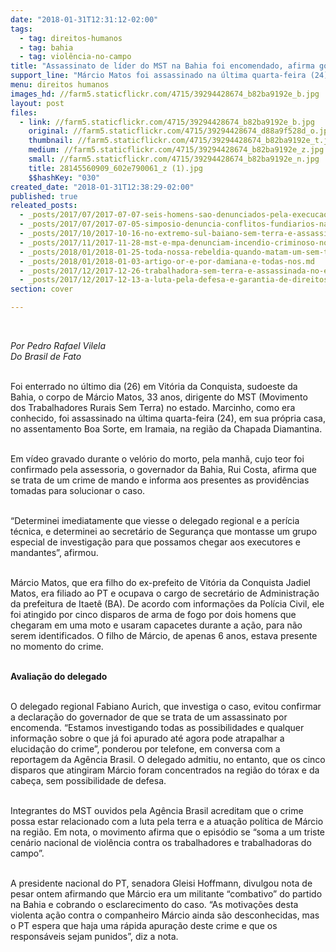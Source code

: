 ```yaml
---
date: "2018-01-31T12:31:12-02:00"
tags:
  - tag: direitos-humanos
  - tag: bahia
  - tag: violência-no-campo
title: "Assassinato de líder do MST na Bahia foi encomendado, afirma governador"
support_line: "Márcio Matos foi assassinado na última quarta-feira (24), em sua própria casa, na região da Chapada Diamantina"
menu: direitos humanos
images_hd: //farm5.staticflickr.com/4715/39294428674_b82ba9192e_b.jpg
layout: post
files:
  - link: //farm5.staticflickr.com/4715/39294428674_b82ba9192e_b.jpg
    original: //farm5.staticflickr.com/4715/39294428674_d88a9f528d_o.jpg
    thumbnail: //farm5.staticflickr.com/4715/39294428674_b82ba9192e_t.jpg
    medium: //farm5.staticflickr.com/4715/39294428674_b82ba9192e_z.jpg
    small: //farm5.staticflickr.com/4715/39294428674_b82ba9192e_n.jpg
    title: 28145560909_602e790061_z (1).jpg
    $$hashKey: "030"
created_date: "2018-01-31T12:38:29-02:00"
published: true
releated_posts:
  - _posts/2017/07/2017-07-07-seis-homens-sao-denunciados-pela-execucao-do-sem-terra-fabio-santos.md
  - _posts/2017/07/2017-07-05-simposio-denuncia-conflitos-fundiarios-na-bahia.md
  - _posts/2017/10/2017-10-16-no-extremo-sul-baiano-sem-terra-e-assassinado-em-casa-no-assentamento-cruz-do-ouro.md
  - _posts/2017/11/2017-11-28-mst-e-mpa-denunciam-incendio-criminoso-no-acampamento-uniao-em-ponto-novo-ba.md
  - _posts/2018/01/2018-01-25-toda-nossa-rebeldia-quando-matam-um-sem-terra.md
  - _posts/2018/01/2018-01-03-artigo-or-e-por-damiana-e-todas-nos.md
  - _posts/2017/12/2017-12-26-trabalhadora-sem-terra-e-assassinada-no-extremo-sul-da-bahia.md
  - _posts/2017/12/2017-12-13-a-luta-pela-defesa-e-garantia-de-direitos-humanos-dos-lutadores-e-das-lutadoras-sociais-e-uma-acao-constante-e-sem-fim.md
section: cover

---
```

<p>&nbsp;</p>

<p><em>Por Pedro Rafael Vilela<br />
Do Brasil de Fato&nbsp;&nbsp;</em></p>

<p><br />
Foi enterrado no &uacute;ltimo dia (26)&nbsp;em Vit&oacute;ria da Conquista, sudoeste da Bahia, o corpo de M&aacute;rcio Matos, 33 anos, dirigente do MST (Movimento dos Trabalhadores Rurais Sem Terra) no estado. Marcinho, como era conhecido, foi assassinado na &uacute;ltima quarta-feira (24), em sua pr&oacute;pria casa, no assentamento Boa Sorte, em Iramaia, na regi&atilde;o da Chapada Diamantina.</p>

<p><br />
Em v&iacute;deo gravado durante o vel&oacute;rio do morto, pela manh&atilde;, cujo teor foi confirmado pela assessoria, o governador da Bahia, Rui Costa, afirma que se trata de um crime de mando e informa aos presentes as provid&ecirc;ncias tomadas para solucionar o caso.</p>

<p><br />
&ldquo;Determinei imediatamente que viesse o delegado regional e a per&iacute;cia t&eacute;cnica, e determinei ao secret&aacute;rio de Seguran&ccedil;a que montasse um grupo especial de investiga&ccedil;&atilde;o para que possamos chegar aos executores e mandantes&rdquo;, afirmou.</p>

<p><br />
M&aacute;rcio Matos, que era filho do ex-prefeito de Vit&oacute;ria da Conquista Jadiel Matos, era filiado ao PT e ocupava o cargo de secret&aacute;rio de Administra&ccedil;&atilde;o da prefeitura de Itaet&ecirc; (BA). De acordo com informa&ccedil;&otilde;es da Pol&iacute;cia Civil, ele foi atingido por cinco disparos de arma de fogo por dois homens que chegaram em uma moto e usaram capacetes durante a a&ccedil;&atilde;o, para n&atilde;o serem identificados. O filho de M&aacute;rcio, de apenas 6 anos, estava presente no momento do crime.</p>

<p><br />
<strong>Avalia&ccedil;&atilde;o do delegado</strong></p>

<p><br />
O delegado regional Fabiano Aurich, que investiga o caso, evitou confirmar a declara&ccedil;&atilde;o do governador de que se trata de um assassinato por encomenda. &ldquo;Estamos investigando todas as possibilidades e qualquer informa&ccedil;&atilde;o sobre o que j&aacute; foi apurado at&eacute; agora pode atrapalhar a elucida&ccedil;&atilde;o do crime&rdquo;, ponderou por telefone, em conversa com a reportagem da Ag&ecirc;ncia Brasil. O delegado admitiu, no entanto, que os cinco disparos que atingiram M&aacute;rcio foram concentrados na regi&atilde;o do t&oacute;rax e da cabe&ccedil;a, sem possibilidade de defesa.</p>

<p><br />
Integrantes do MST ouvidos pela Ag&ecirc;ncia Brasil acreditam que o crime possa estar relacionado com a luta pela terra e a atua&ccedil;&atilde;o pol&iacute;tica de M&aacute;rcio na regi&atilde;o. Em nota, o movimento afirma que o epis&oacute;dio se &ldquo;soma a um triste cen&aacute;rio nacional de viol&ecirc;ncia contra os trabalhadores e trabalhadoras do campo&rdquo;.</p>

<p><br />
A presidente nacional do PT, senadora Gleisi Hoffmann, divulgou nota de pesar ontem afirmando que M&aacute;rcio era um militante &ldquo;combativo&rdquo; do partido na Bahia e cobrando o esclarecimento do caso. &ldquo;As motiva&ccedil;&otilde;es desta violenta a&ccedil;&atilde;o contra o companheiro M&aacute;rcio ainda s&atilde;o desconhecidas, mas o PT espera que haja uma r&aacute;pida apura&ccedil;&atilde;o deste crime e que os respons&aacute;veis sejam punidos&rdquo;, diz a nota.</p>
